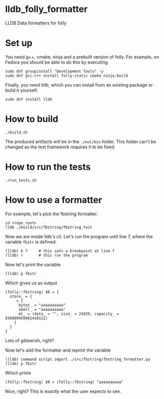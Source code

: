 # lldb_folly_formatter
LLDB Data formatters for folly 

# Set up

You need g++, cmake, ninja and a prebuilt version of folly. For example, on Fedora you should be able to do this by executing

```
sudo dnf groupinstall "Development Tools" -y
sudo dnf gcc-c++ install folly-static cmake ninja-build
```

Finally, you need lldb, which you can install from an existing package or build it yourself.

```
sudo dnf install lldb
```

# How to build

```
./build.sh
```

The produced artifacts will be in the `./out/bin` folder. This folder can't be changed as the test framework requires it to be fixed.

# How to run the tests

```
./run_tests.sh
```

# How to use a formatter

For example, let's pick the fbstring formatter.

```
cd <repo_root>
lldb ./build/src/fbstring/fbstring_test 
```

Now we are inside lldb's cli. Let's run the program until line 7, where the variable `fbstr` is defined.

```
(lldb) b 7     # this sets a breakpoint at line 7
(lldb) r       # this run the program
```

Now let's print the variable

```
(lldb) p fbstr
```

Which gives us as output

```
(folly::fbstring) $0 = {
  store_ = {
     = {
      bytes_ = "aaaaaaaaaa"
      small_ = "aaaaaaaaaa"
      ml_ = (data_ = "", size_ = 24929, capacity_ = 936889459981410112)
    }
  }
}
```

Lots of gibberish, right?

Now let's add the formatter and reprint the variable

```
(lldb) command script import ./src/fbstring/fbstring_formatter.py
(lldb) p fbstr
```

Which prints

```
(folly::fbstring) $0 = (folly::fbstring) "aaaaaaaaaa"
```

Nice, right? This is exactly what the user expects to see.



